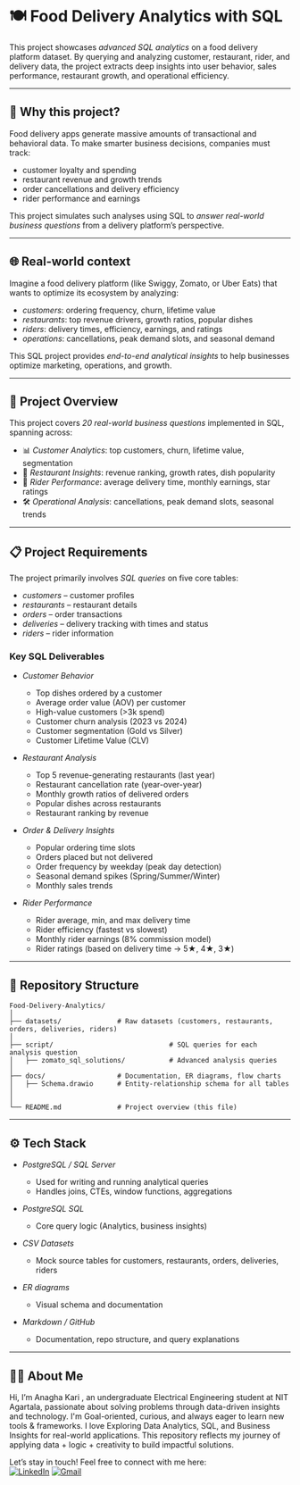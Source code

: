 # 🍽 Food Delivery Analytics with SQL

This project showcases *advanced SQL analytics* on a food delivery platform dataset. By querying and analyzing customer, restaurant, rider, and delivery data, the project extracts deep insights into user behavior, sales performance, restaurant growth, and operational efficiency.

---

## 🎯 Why this project?

Food delivery apps generate massive amounts of transactional and behavioral data. To make smarter business decisions, companies must track:

- customer loyalty and spending  
- restaurant revenue and growth trends  
- order cancellations and delivery efficiency  
- rider performance and earnings  

This project simulates such analyses using SQL to *answer real-world business questions* from a delivery platform’s perspective.

---

## 🌐 Real-world context

Imagine a food delivery platform (like Swiggy, Zomato, or Uber Eats) that wants to optimize its ecosystem by analyzing:

- *customers*: ordering frequency, churn, lifetime value  
- *restaurants*: top revenue drivers, growth ratios, popular dishes  
- *riders*: delivery times, efficiency, earnings, and ratings  
- *operations*: cancellations, peak demand slots, and seasonal demand  

This SQL project provides *end-to-end analytical insights* to help businesses optimize marketing, operations, and growth.

---

## 🧭 Project Overview

This project covers *20 real-world business questions* implemented in SQL, spanning across:

- 📊 *Customer Analytics*: top customers, churn, lifetime value, segmentation  
- 🍔 *Restaurant Insights*: revenue ranking, growth rates, dish popularity  
- 🚴 *Rider Performance*: average delivery time, monthly earnings, star ratings  
- 🛠 *Operational Analysis*: cancellations, peak demand slots, seasonal trends  

---

## 📋 Project Requirements

The project primarily involves *SQL queries* on five core tables:

- *customers* – customer profiles  
- *restaurants* – restaurant details  
- *orders* – order transactions  
- *deliveries* – delivery tracking with times and status  
- *riders* – rider information  

### Key SQL Deliverables

- *Customer Behavior*  
  - Top dishes ordered by a customer  
  - Average order value (AOV) per customer  
  - High-value customers (>3k spend)  
  - Customer churn analysis (2023 vs 2024)  
  - Customer segmentation (Gold vs Silver)  
  - Customer Lifetime Value (CLV)  

- *Restaurant Analysis*  
  - Top 5 revenue-generating restaurants (last year)  
  - Restaurant cancellation rate (year-over-year)  
  - Monthly growth ratios of delivered orders  
  - Popular dishes across restaurants  
  - Restaurant ranking by revenue  

- *Order & Delivery Insights*  
  - Popular ordering time slots  
  - Orders placed but not delivered  
  - Order frequency by weekday (peak day detection)  
  - Seasonal demand spikes (Spring/Summer/Winter)  
  - Monthly sales trends  

- *Rider Performance*  
  - Rider average, min, and max delivery time  
  - Rider efficiency (fastest vs slowest)  
  - Monthly rider earnings (8% commission model)  
  - Rider ratings (based on delivery time → 5★, 4★, 3★)  

---

## 📁 Repository Structure
```plaintext
Food-Delivery-Analytics/
│
├── datasets/              # Raw datasets (customers, restaurants, orders, deliveries, riders)
│
├── script/                             # SQL queries for each analysis question
│   ├── zomato_sql_solutions/           # Advanced analysis queries
│
├── docs/                  # Documentation, ER diagrams, flow charts
│   ├── Schema.drawio      # Entity-relationship schema for all tables
│        
│
└── README.md              # Project overview (this file)

```
---

## ⚙ Tech Stack

- *PostgreSQL / SQL Server*  
  - Used for writing and running analytical queries  
  - Handles joins, CTEs, window functions, aggregations  

- *PostgreSQL SQL*  
  - Core query logic (Analytics, business insights)  

- *CSV Datasets*  
  - Mock source tables for customers, restaurants, orders, deliveries, riders  

- *ER diagrams*  
  - Visual schema and documentation  

- *Markdown / GitHub*  
  - Documentation, repo structure, and query explanations  

---


## 🙋‍♂ About Me

Hi, I’m Anagha Kari , an undergraduate Electrical Engineering student at NIT Agartala, passionate about solving problems through data-driven insights and technology.
I'm  Goal-oriented, curious, and always eager to learn new tools & frameworks.
I love Exploring Data Analytics, SQL, and Business Insights for real-world applications.
This repository reflects my journey of applying data + logic + creativity to build impactful solutions.


Let’s stay in touch! Feel free to connect with me here:  
[![LinkedIn](https://img.shields.io/badge/LinkedIn-0077B5?style=for-the-badge&logo=linkedin&logoColor=white)](https://www.linkedin.com/in/anagha-kari-953b3b268/)
[![Gmail](https://img.shields.io/badge/Gmail-D14836?style=for-the-badge&logo=gmail&logoColor=white)](mailto:saianaghaca3@gmail.com)


